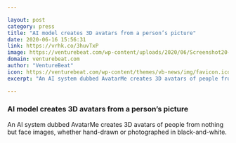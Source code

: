```yaml
---

layout: post
category: press
title: "AI model creates 3D avatars from a person’s picture"
date: 2020-06-16 15:56:31
link: https://vrhk.co/3huvTxP
image: https://venturebeat.com/wp-content/uploads/2020/06/Screenshot20-202020-06-16T112819.178_photos_v2_x8-e1592321861259.png?w=1200&strip=all
domain: venturebeat.com
author: "VentureBeat"
icon: https://venturebeat.com/wp-content/themes/vb-news/img/favicon.ico
excerpt: "An AI system dubbed AvatarMe creates 3D avatars of people from nothing but face images, whether hand-drawn or photographed in black-and-white."

---
```


### AI model creates 3D avatars from a person’s picture

An AI system dubbed AvatarMe creates 3D avatars of people from nothing but face images, whether hand-drawn or photographed in black-and-white.